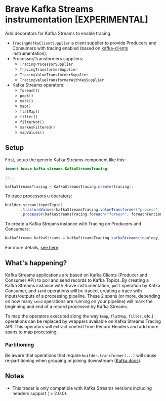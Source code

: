 # Brave Kafka Streams instrumentation [EXPERIMENTAL]

Add decorators for Kafka Streams to enable tracing.
* `TracingKafkaClientSupplier` a client supplier to provide Producers and Consumers with tracing enabled (based on [kafka-clients](../kafka-clients) instrumentation).
* Processor/Transformers suppliers: 
    * `TracingProcessorSupplier`
    * `TracingTransformerSupplier`
    * `TracingValueTransformerSupplier`
    * `TracingValueTransformerWithKeySupplier`
* Kafka Streams operators:
    * `foreach()`
    * `peek()`
    * `mark()`
    * `map()`
    * `flatMap()`
    * `filter()`
    * `filterNot()`
    * `markAsFiltered()`
    * `mapValues()`
    
## Setup

First, setup the generic Kafka Streams component like this:
```java
import brave.kafka.streams.KafkaStreamsTracing;

//...

kafkaStreamsTracing = KafkaStreamsTracing.create(tracing);
```

To trace processors u operators:

```java
builder.stream(inputTopic)
       .trasformValues(kafkaStreamsTracing.valueTransformer("process", customTransformer))
       .processor(kafkaStreamsTracing.foreach("foreach", foreachFuncion));
```

To create a Kafka Streams instance with Tracing on Producers and Consumers:

```java
KafkaStreams kafkaStreams = kafkaStreamsTracing.kafkaStreams(topology, streamsConfig);
```

For more details, [see here](https://github.com/apache/incubator-zipkin-brave/blob/master/instrumentation/kafka-streams/src/main/java/brave/kafka/streams/KafkaStreamsTracing.java).

## What's happening?
Kafka Streams applications are based on Kafka Clients (Producer and Consumer API) to poll and send records
to Kafka Topics. By creating a Kafka Streams instance with Brave instrumentation, `poll` operation by 
Kafka Consumer, and `send` operations will be traced, creating a trace with inputs/outputs of a processing
pipeline. These 2 spans (or more, depending on how many `send` operations are running on your pipeline)
will mark the beginning and end of a record processed by Kafka Streams.

To map the operators executed along the way (`map`, `flatMap`, `filter`, etc.) operations can be
replaced by wrappers available on Kafka Streams Tracing API. This operators will extract context
from Record Headers and add more spans to map processing.

### Partitioning

Be aware that operations that require `builder.transformer(...)` will cause re-partitioning when
grouping or joining downstream ([Kafka docs](https://kafka.apache.org/documentation/streams/developer-guide/dsl-api.html#applying-processors-and-transformers-processor-api-integration)).

## Notes

* This tracer is only compatible with Kafka Streams versions including headers support ( > 2.0.0).
